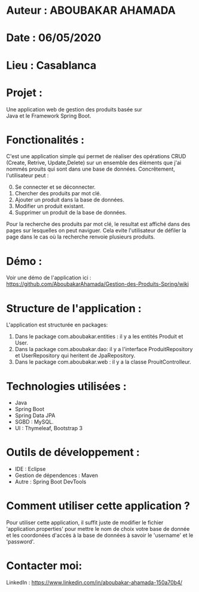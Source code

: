 
# Auteur :  ABOUBAKAR AHAMADA								 
# Date : 06/05/2020											 
# Lieu : Casablanca											 

# Projet :
Une application web de gestion des produits basée sur       
Java et le Framework Spring Boot.							 

# Fonctionalités :

C'est une application simple qui permet de réaliser des opérations
CRUD (Create, Retrive, Update,Delete) sur un ensemble des éléments que 
j'ai nommés prouits qui sont dans une base de données.
Concrêtement, l'utilisateur peut :

0. Se connecter et se déconnecter.
1. Chercher des produits par mot clé.
2. Ajouter un produit dans la base de données.
3. Modifier un produit existant.
4. Supprimer un produit de la base de données.

Pour la recherche des produits par mot clé, le resultat est affiché dans des pages sur lesquelles
on peut naviguer. Cela evite l'utilisateur de défiler la page dans le cas où la recherche renvoie 
plusieurs produits.

# Démo : 
 Voir une démo de l'application ici : https://github.com/AboubakarAhamada/Gestion-des-Produits-Spring/wiki 
 
# Structure de l'application :
 L'application est structurée en packages:
 1. Dans le package com.aboubakar.entities : il y a les entités Produit et User. 
 2. Dans la package com.aboubakar.dao: il y a l'interface ProduitRepository et UserRepository qui heritent de JpaRepository. 
 3. Dans le package com.aboubakar.web : il y a la classe ProuitControlleur. 
 
# Technologies utilisées :
- Java 
- Spring Boot
- Spring Data JPA 
- SGBD : MySQL. 
- UI : Thymeleaf, Bootstrap 3

# Outils de développement :
- IDE : Eclipse
- Gestion de dépendences : Maven
- Autre : Spring Boot DevTools

# Comment utiliser cette application ?
 Pour utiliser cette application, il suffit juste de  modifier le fichier 'application.properties' pour
 mettre le nom de choix votre base de donnée et les coordonées d'accès à la base de données
 à savoir le 'username' et le 'password'. 
 
# Contacter moi: 
LinkedIn : https://www.linkedin.com/in/aboubakar-ahamada-150a70b4/
 
